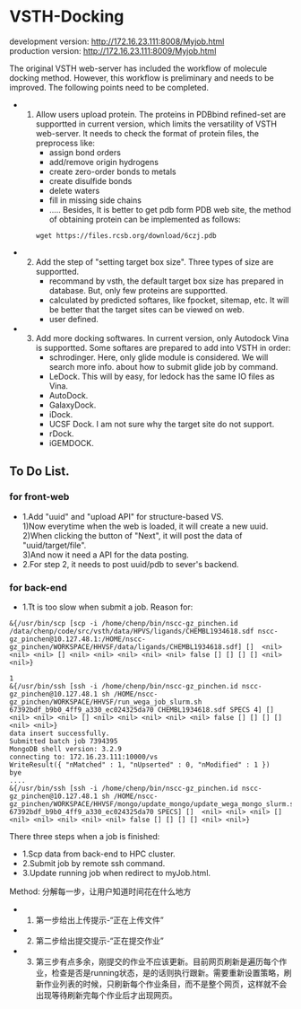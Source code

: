 # VSTH-Docking

development version: http://172.16.23.111:8008/Myjob.html      
production version: http://172.16.23.111:8009/Myjob.html    

The original VSTH web-server has included the workflow of molecule docking method. However, this workflow is preliminary and needs to be improved. The following points need to be completed.
- 1. Allow users upload protein. The proteins in PDBbind refined-set are supportted in current version, which limits the versatility of VSTH web-server. It needs to check the format of protein files, the preprocess like:
     + assign bond orders
     + add/remove origin hydrogens
     + create zero-order bonds to metals
     + create disulfide bonds
     + delete waters
     + fill in missing side chains
     + .....
     Besides, It is better to get pdb form PDB web site, the method of obtaining protein can be implemented as follows:
     ```
     wget https://files.rcsb.org/download/6czj.pdb
     ```
- 2. Add the step of "setting target box size". Three types of size are supportted.
     + recommand by vsth, the default target box size has prepared in database. But, only few proteins are supportted.
     + calculated by predicted softares, like fpocket, sitemap, etc. It will be better that the target sites can be viewed on web.
     + user defined.
- 3. Add more docking softwares. In current version, only Autodock Vina is supportted. Some softares are prepared to add into VSTH in order:
     + schrodinger. Here, only glide module is considered. We will search more info. about how to submit glide job by command.
     + LeDock. This will by easy, for ledock has the same IO files as Vina.
     + AutoDock. 
     + GalaxyDock.
     + iDock.
     + UCSF Dock. I am not sure why the target site do not support.
     + rDock.
     + iGEMDOCK.

## To Do List.
### for front-web

- 1.Add "uuid" and "upload API" for structure-based VS.    
1)Now everytime when the web is loaded, it will create a new uuid.    
2)When clicking the button of "Next", it will post the data of  "uuid/target/file".    
3)And now it need a API for the data posting.    
- 2.For step 2, it needs to post uuid/pdb to sever's backend.


### for back-end

- 1.Tt is too slow when submit a job. Reason for:
```
&{/usr/bin/scp [scp -i /home/chenp/bin/nscc-gz_pinchen.id /data/chenp/code/src/vsth/data/HPVS/ligands/CHEMBL1934618.sdf nscc-gz_pinchen@10.127.48.1:/HOME/nscc-gz_pinchen/WORKSPACE/HHVSF/data/ligands/CHEMBL1934618.sdf] []  <nil> <nil> <nil> [] <nil> <nil> <nil> <nil> <nil> false [] [] [] [] <nil> <nil>}

1
&{/usr/bin/ssh [ssh -i /home/chenp/bin/nscc-gz_pinchen.id nscc-gz_pinchen@10.127.48.1 sh /HOME/nscc-gz_pinchen/WORKSPACE/HHVSF/run_wega_job_slurm.sh 67392bdf_b9b0_4ff9_a330_ec024325da70 CHEMBL1934618.sdf SPECS 4] []  <nil> <nil> <nil> [] <nil> <nil> <nil> <nil> <nil> false [] [] [] [] <nil> <nil>}
data insert successfully.
Submitted batch job 7394395
MongoDB shell version: 3.2.9
connecting to: 172.16.23.111:10000/vs
WriteResult({ "nMatched" : 1, "nUpserted" : 0, "nModified" : 1 })
bye
....
&{/usr/bin/ssh [ssh -i /home/chenp/bin/nscc-gz_pinchen.id nscc-gz_pinchen@10.127.48.1 sh /HOME/nscc-gz_pinchen/WORKSPACE/HHVSF/mongo/update_mongo/update_wega_mongo_slurm.sh 67392bdf_b9b0_4ff9_a330_ec024325da70 SPECS] []  <nil> <nil> <nil> [] <nil> <nil> <nil> <nil> <nil> false [] [] [] [] <nil> <nil>}
```

There three steps when a job is finished:
- 1.Scp data from back-end to HPC cluster.
- 2.Submit job by remote ssh command.
- 3.Update running job when redirect to myJob.html.

Method:
分解每一步，让用户知道时间花在什么地方
- 1. 第一步给出上传提示-“正在上传文件”
- 2. 第二步给出提交提示-“正在提交作业”
- 3. 第三步有点多余，刚提交的作业不应该更新。目前网页刷新是遍历每个作业，检查是否是running状态，是的话则执行跟新。需要重新设置策略，刷新作业列表的时候，只刷新每个作业条目，而不是整个网页，这样就不会出现等待刷新完每个作业后才出现网页。
